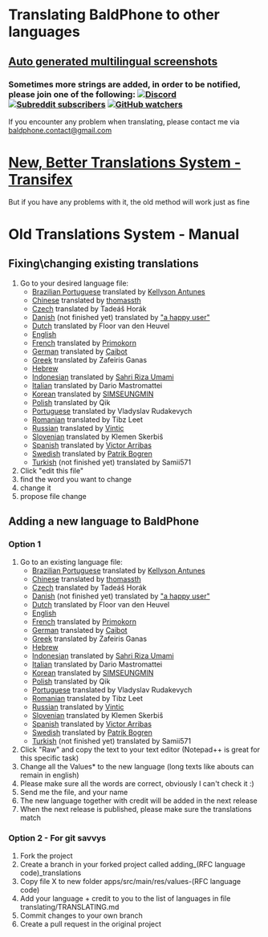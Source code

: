# Translating BaldPhone to other languages
## [Auto generated multilingual screenshots](https://github.com/UriahShaulMandel/BaldPhoneCompanion)
### Sometimes more strings are added, in order to be notified, please join one of the following: [![Discord](https://img.shields.io/discord/633644055779213362?label=Chat%20%28Discord%29)](https://discord.gg/K4XTNWN) [![Subreddit subscribers](https://img.shields.io/reddit/subreddit-subscribers/baldphone?color=orange)](https://reddit.com/r/baldphone) [![GitHub watchers](https://img.shields.io/github/watchers/UriahShaulMandel/BaldPhone)](https://github.com/UriahShaulMandel/BaldPhone/watchers)
 If you encounter any problem when translating, please contact me via baldphone.contact@gmail.com

# [New, Better Translations System - Transifex](https://www.transifex.com/baldphone/baldphone/)
But if you have any problems with it, the old method will work just as fine
# Old Translations System - Manual
## Fixing\changing existing translations
 1. Go to your desired language file: 
    - [Brazilian Portuguese](https://github.com/UriahShaulMandel/BaldPhone/blob/master/app/src/main/res/values-pt-rBR/strings.xml) translated by [Kellyson Antunes](https://github.com/kellysonantunes)
    - [Chinese](https://github.com/UriahShaulMandel/BaldPhone/blob/master/app/src/main/res/values-zh/strings.xml) translated by [thomassth](https://github.com/thomassth)
    - [Czech](https://github.com/UriahShaulMandel/BaldPhone/blob/master/app/src/main/res/values-cs/strings.xml) translated by Tadeáš Horák
    - [Danish](https://github.com/UriahShaulMandel/BaldPhone/blob/master/app/src/main/res/values-da/strings.xml) (not finished yet) translated by ["a happy user"](https://github.com/DBC-226)
    - [Dutch](https://github.com/UriahShaulMandel/BaldPhone/blob/master/app/src/main/res/values-nl/strings.xml) translated by Floor van den Heuvel
    - [English](https://github.com/UriahShaulMandel/BaldPhone/blob/master/app/src/main/res/values/strings.xml)
    - [French](https://github.com/UriahShaulMandel/BaldPhone/blob/master/app/src/main/res/values-fr/strings.xml) translated by [Primokorn](https://github.com/Primokorn)
    - [German](https://github.com/UriahShaulMandel/BaldPhone/blob/master/app/src/main/res/values-de/strings.xml) translated by [Caibot](https://github.com/Caibot)
    - [Greek](https://github.com/UriahShaulMandel/BaldPhone/blob/master/app/src/main/res/values-el/strings.xml) translated by Zafeiris Ganas
    - [Hebrew](https://github.com/UriahShaulMandel/BaldPhone/blob/master/app/src/main/res/values-iw/strings.xml)
    - [Indonesian](https://github.com/UriahShaulMandel/BaldPhone/blob/master/app/src/main/res/values-id/strings.xml) translated by [Sahri Riza Umami](https://github.com/rizaumami)
    - [Italian](https://github.com/UriahShaulMandel/BaldPhone/blob/master/app/src/main/res/values-it/strings.xml) translated by Dario Mastromattei
    - [Korean](https://github.com/UriahShaulMandel/BaldPhone/blob/master/app/src/main/res/values-ko/strings.xml) translated by [SIMSEUNGMIN](https://github.com/SIMSEUNGMIN)
    - [Polish](https://github.com/UriahShaulMandel/BaldPhone/blob/master/app/src/main/res/values-pl/strings.xml) translated by Qik
    - [Portuguese](https://github.com/UriahShaulMandel/BaldPhone/blob/master/app/src/main/res/values-pt/strings.xml) translated by Vladyslav Rudakevych
    - [Romanian](https://github.com/UriahShaulMandel/BaldPhone/blob/master/app/src/main/res/values-ro/strings.xml) translated by Tibz Leet
    - [Russian](https://github.com/UriahShaulMandel/BaldPhone/blob/master/app/src/main/res/values-ru/strings.xml) translated by [Vintic](https://github.com/Vintic)
    - [Slovenian](https://github.com/UriahShaulMandel/BaldPhone/blob/master/app/src/main/res/values-sl/strings.xml) translated by Klemen Skerbiš
    - [Spanish](https://github.com/UriahShaulMandel/BaldPhone/blob/master/app/src/main/res/values-es/strings.xml) translated by [Victor Arribas](https://github.com/varhub)
    - [Swedish](https://github.com/UriahShaulMandel/BaldPhone/blob/master/app/src/main/res/values-sv/strings.xml) translated by [Patrik Bogren](https://github.com/mmFooD)
    - [Turkish](https://github.com/UriahShaulMandel/BaldPhone/blob/master/app/src/main/res/values-tr/strings.xml) (not finished yet) translated by Samii571
 2. Click "edit this file" 
 3. find the word you want to change
 4. change it
 5. propose file change

## Adding a new language to BaldPhone
### Option 1
 1. Go to an existing language file: 
    - [Brazilian Portuguese](https://github.com/UriahShaulMandel/BaldPhone/blob/master/app/src/main/res/values-pt-rBR/strings.xml) translated by [Kellyson Antunes](https://github.com/kellysonantunes)
    - [Chinese](https://github.com/UriahShaulMandel/BaldPhone/blob/master/app/src/main/res/values-zh/strings.xml) translated by [thomassth](https://github.com/thomassth)
    - [Czech](https://github.com/UriahShaulMandel/BaldPhone/blob/master/app/src/main/res/values-cs/strings.xml) translated by Tadeáš Horák
    - [Danish](https://github.com/UriahShaulMandel/BaldPhone/blob/master/app/src/main/res/values-da/strings.xml) (not finished yet) translated by ["a happy user"](https://github.com/DBC-226)
    - [Dutch](https://github.com/UriahShaulMandel/BaldPhone/blob/master/app/src/main/res/values-nl/strings.xml) translated by Floor van den Heuvel
    - [English](https://github.com/UriahShaulMandel/BaldPhone/blob/master/app/src/main/res/values/strings.xml)
    - [French](https://github.com/UriahShaulMandel/BaldPhone/blob/master/app/src/main/res/values-fr/strings.xml) translated by [Primokorn](https://github.com/Primokorn)
    - [German](https://github.com/UriahShaulMandel/BaldPhone/blob/master/app/src/main/res/values-de/strings.xml) translated by [Caibot](https://github.com/Caibot)
    - [Greek](https://github.com/UriahShaulMandel/BaldPhone/blob/master/app/src/main/res/values-el/strings.xml) translated by Zafeiris Ganas
    - [Hebrew](https://github.com/UriahShaulMandel/BaldPhone/blob/master/app/src/main/res/values-iw/strings.xml)
    - [Indonesian](https://github.com/UriahShaulMandel/BaldPhone/blob/master/app/src/main/res/values-id/strings.xml) translated by [Sahri Riza Umami](https://github.com/rizaumami)
    - [Italian](https://github.com/UriahShaulMandel/BaldPhone/blob/master/app/src/main/res/values-it/strings.xml) translated by Dario Mastromattei
    - [Korean](https://github.com/UriahShaulMandel/BaldPhone/blob/master/app/src/main/res/values-ko/strings.xml) translated by [SIMSEUNGMIN](https://github.com/SIMSEUNGMIN)
    - [Polish](https://github.com/UriahShaulMandel/BaldPhone/blob/master/app/src/main/res/values-pl/strings.xml) translated by Qik
    - [Portuguese](https://github.com/UriahShaulMandel/BaldPhone/blob/master/app/src/main/res/values-pt/strings.xml) translated by Vladyslav Rudakevych
    - [Romanian](https://github.com/UriahShaulMandel/BaldPhone/blob/master/app/src/main/res/values-ro/strings.xml) translated by Tibz Leet
    - [Russian](https://github.com/UriahShaulMandel/BaldPhone/blob/master/app/src/main/res/values-ru/strings.xml) translated by [Vintic](https://github.com/Vintic)
    - [Slovenian](https://github.com/UriahShaulMandel/BaldPhone/blob/master/app/src/main/res/values-sl/strings.xml) translated by Klemen Skerbiš
    - [Spanish](https://github.com/UriahShaulMandel/BaldPhone/blob/master/app/src/main/res/values-es/strings.xml) translated by [Victor Arribas](https://github.com/varhub)
    - [Swedish](https://github.com/UriahShaulMandel/BaldPhone/blob/master/app/src/main/res/values-sv/strings.xml) translated by [Patrik Bogren](https://github.com/mmFooD)
    - [Turkish](https://github.com/UriahShaulMandel/BaldPhone/blob/master/app/src/main/res/values-tr/strings.xml) (not finished yet) translated by Samii571
 2. Click "Raw" and copy the text to your text editor (Notepad++ is great for this specific task) 
 3. Change all the Values* to the new language (long texts like abouts can remain in english) <!-- Why this "*"? -->
 4. Please make sure all the words are correct, obviously I can't check it :)
 5. Send me the file, and your name
 6. The new language together with credit will be added in the next release
 7. When the next release is published, please make sure the translations match

### Option 2 - For git savvys 
1. Fork the project
2. Create a branch in your forked project called adding_(RFC language code)_translations
3. Copy file X to new folder apps/src/main/res/values-(RFC language code)
4. Add your language + credit to you to the list of languages in file translating/TRANSLATING.md
5. Commit changes to your own branch
6. Create a pull request in the original project
